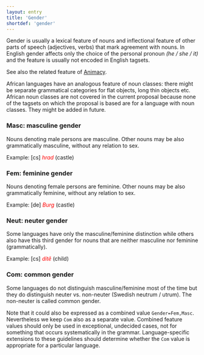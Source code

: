 ```yaml
---
layout: entry
title: 'Gender'
shortdef: 'gender'
---
```


Gender is usually a lexical feature of nouns and inflectional
feature of other parts of speech (adjectives, verbs) that mark
agreement with nouns. In English gender affects only the choice of
the personal pronoun <I>(he / she / it)</I> and the feature is
usually not encoded in English tagsets.

See also the related feature of <a href="Animacy.html">Animacy</a>.

African languages have an analogous feature of noun classes: there
might be separate grammatical categories for flat objects, long thin
objects etc. African noun classes are not covered in the current
proposal because none of the tagsets on which the proposal is based
are for a language with noun classes. They might be added
in future.

### Masc: masculine gender

Nouns denoting male persons are masculine. Other nouns may be also
grammatically masculine, without any relation to sex.

Example: [cs]
<I><span style='color: red'>hrad</span></I> (castle)

### Fem: feminine gender

Nouns denoting
female persons are feminine. Other nouns may be also grammatically
feminine, without any relation to sex.

Example: [de] <I><span style='color: red'>Burg</span></I>
(castle)

### Neut: neuter gender

Some
languages have only the masculine/feminine distinction while others
also have this third gender for nouns that are neither masculine nor
feminine (grammatically).

Example: [cs] <I><span style='color:red'>dítě</span></I> (child)

### Com: common gender

Some languages do not distinguish
masculine/feminine most of the time but they do distinguish neuter
vs. non-neuter (Swedish neutrum / utrum). The non-neuter is called
common gender.

Note that it
could also be expressed as a combined value `Gender=Fem,Masc`.
Nevertheless we keep `Com` also as a separate value.
Combined feature values should only be used in exceptional, undecided cases,
not for something that occurs systematically in the grammar.
Language-specific extensions to these guidelines should determine
whether the `Com` value is appropriate for a particular language.
